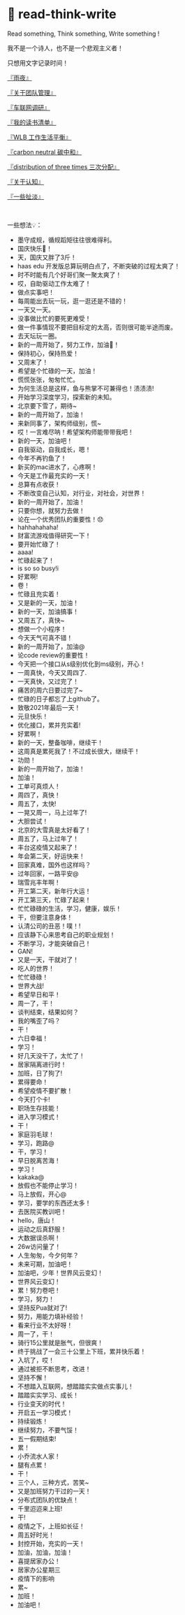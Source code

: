# 🔖 read-think-write
Read something, Think something, Write something !

我不是一个诗人，也不是一个悲观主义者！

只想用文字记录时间！

[『雨夜』](./2021/rain_day.md)

[『关于团队管理』](./2021/about_team_manger.md)

[『车联网调研』](./2021/car_network.md)

[『我的读书清单』](./booklist/booklist.md)

[『WLB 工作生活平衡』](./2021/wlb.md)

[『carbon neutral 碳中和』](./2021/carbon_neutral.md)

[『distribution of three times 三次分配』](./2021/three_distribution.md)

[『关于认知』](./2021/renzhi.md)

[『一些扯淡』](./2021/by_talk.md)

<br>

一些想法💡：
* 墨守成规，循规蹈矩往往很难得利。
* 国庆快乐🚩！
* 天，国庆又胖了3斤！
* haas edu 开发版总算玩明白点了，不断突破的过程太爽了！
* 时不时能有几个好哥们聚一聚太爽了！
* 哎，自助驱动工作太难了！
* 做点实事吧！
* 每周能出去玩一玩，逛一逛还是不错的！
* 一天又一天。
* 没事做比忙的要死更难受！
* 做一件事情现不要把目标定的太高，否则很可能半途而废。
* 去天坛玩一圈。
* 新的一周开始了，努力工作，加油💪！
* 保持初心，保持热爱！
* 又周末了！
* 希望是个忙碌的一天，加油！
* 慌慌张张，匆匆忙忙。
* 为何生活总是这样，鱼与熊掌不可兼得也！渍渍渍!
* 开始学习深度学习，探索新的未知。
* 北京要下雪了，期待~
* 新的一周开始了，加油！
* 来新同事了，架构师级别，慌~
* 哎！一言难尽呐！希望架构师能带带我吧！
* 新的一天，加油吧！
* 自我驱动，自我成长，嗯！
* 今年不再钓鱼了！
* 新买的mac进水了，心疼啊！
* 今天是工作最充实的一天！
* 总算有点收获！
* 不断改变自己认知，对行业，对社会，对世界！
* 新的一周开始了，加油！
* 只要你想，就努力去做！
* 论在一个优秀团队的重要性！😞
* hahhahahaha!
* 财富流游戏值得研究一下！
* 要开始忙碌了！
* aaaa!
* 忙碌起来了！
* is so so busy!i
* 好累啊!
* 卷！
* 忙碌且充实着！
* 又是新的一天，加油！
* 新的一天，加油搞事！
* 又周五了，真快~
* 想做一个小程序！
* 今天天气可真不错！
* 新的一周开始了，加油@
* 论code review的重要性！
* 今天把一个接口从s级别优化到ms级别，开心！
* 一周真快，今天又周四了.
* 一天真快，又过完了！
* 痛苦的周六日要过完了~
* 忙碌的日子都忘了上github了。
* 致敬2021年最后一天！
* 元旦快乐！
* 优化接口，累并充实着!
* 好累啊！
* 新的一天，整备咖啡，继续干！
* 这周真是累死我了！不过成长很大，继续干！
* 功勋！
* 新的一周开始了，加油！
* 加油！
* 工单可真烦人！
* 周四了，真快！
* 周五了，太快!
* 一晃又周一，马上过年了!
* 大胆尝试！
* 北京的大雪真是太好看了！
* 周五了，马上过年了！
* 丰台这疫情又起来了！
* 年会第二天，好运快来！
* 回家真难，国外也这样吗？
* 过年回家，一路平安@
* 瑞雪兆丰年啊！
* 开工第二天，新年行大运！
* 开工第三天，忙碌了起来！
* 忙忙碌碌的生活，学习，健康，娱乐！
* 干，但要注意身体！
* 认清公司的丑恶！噗！!
* 应该静下心来思考自己的职业规划！
* 不断学习，才能突破自己！
* GAN!
* 又是一天，干就对了！
* 吃人的世界！
* 忙忙碌碌！
* 世界大战!
* 希望早日和平！
* 周一了，干！
* 谈判结束，结果如何？
* 我的嘴歪了吗？
* 干！
* 六日幸福！
* 学习！
* 好几天没干了，太忙了！
* 居家隔离进行时！
* 加班，日了狗了!
* 累得要命！
* 希望疫情不要扩散！
* 今天打个卡!
* 职场生存技能！
* 进入学习模式！
* 干！
* 家庭羽毛球！
* 学习，跑路@
* 干，学习！
* 早日脱离苦海！
* 学习！
* kakaka@
* 放假也不能停止学习！
* 马上放假，开心@
* 学习，要学的东西还太多！
* 去医院买教训吧！
* hello，唐山！
* 运动之后真舒服！
* 大数据误杀啊！
* 26w访问量了！
* 人生匆匆，今夕何年？
* 未来可期，加油吧！
* 加油吧，少年！世界风云变幻！
* 世界风云变幻！
* 累！努力卷吧！
* 学习，努力！
* 坚持反Pua就对了!
* 努力，用能力填补经验！
* 看来行业不太好呀！
* 周一了，干！
* 骑行15公里就是胀气，但很爽！
* 终于挑战了一会三十公里上下班，累并快乐着！
* 入坑了，哎！
* 通过被拒不断思考，改进！
* 坚持不懈！
* 不想踏入互联网，想踏踏实实做点实事儿！
* 踏踏实实学习、成长！
* 行业变天的时代！
* 开启五一学习模式！
* 持续锻炼！
* 继续努力，不要气馁！
* 五一假期结束!
* 累！
* 小乔流水人家！
* 腿有点累！
* 干！
* 三个人，三种方式，苦笑~
* 又是加班努力干过的一天！
* 分布式团队的优缺点！
* 千里迢迢来上班!
* 干!
* 疫情之下，上班如长征！
* 周五好时光！
* 封控开始，充实的一天！
* 加油，加油，加油！
* 喜提居家办公！
* 居家办公星期三
* 疫情下的影响
* 累~
* 加班！
* 加油吧！

